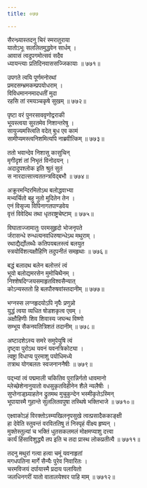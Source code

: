 ```yaml
---
title: ०७७

---
```

<div class="audioEmbed"  caption="सीतालक्ष्मी-वाचनम्" src="https://sanskritdocuments.org/sites/completenarayaneeyam/SoundFiles/077/077_01.mp3"></div>


सैरन्ध्र्यास्तदनु चिरं स्मरातुराया  
यातोऽभूः सललितमुद्धवेन सार्धम् ।  
आवासं त्वदुपगमोत्सवं सदैव  
ध्यायन्त्याः प्रतिदिनवाससज्जिकायाः ॥ ७७१॥

<div class="audioEmbed"  caption="सीतालक्ष्मी-वाचनम्" src="https://sanskritdocuments.org/sites/completenarayaneeyam/SoundFiles/077/077_02.mp3"></div>


उपगते त्वयि पूर्णमनोरथां  
प्रमदसम्भ्रमकम्प्रपयोधराम् ।  
विविधमाननमादधतीं मुदा  
रहसि तां रमयञ्चकृषे सुखम् ॥ ७७२॥

<div class="audioEmbed"  caption="सीतालक्ष्मी-वाचनम्" src="https://sanskritdocuments.org/sites/completenarayaneeyam/SoundFiles/077/077_03.mp3"></div>


पृष्टा वरं पुनरसाववृणोद्वराकी  
भूयस्त्वया सुरतमेव निशान्तरेषु ।  
सायुज्यमस्त्विति वदेत् बुध एव कामं  
सामीप्यमस्त्वनिशमित्यपि नाब्रवीत्किम् ॥ ७७३॥

<div class="audioEmbed"  caption="सीतालक्ष्मी-वाचनम्" src="https://sanskritdocuments.org/sites/completenarayaneeyam/SoundFiles/077/077_04.mp3"></div>


ततो भवान्देव निशासु कासुचिन्  
मृगीदृशं तां निभृतं विनोदयन् ।  
अदादुपश्लोक इति श्रुतं सुतं  
स नारदात्सात्त्वततन्त्रविद्बभौ ॥ ७७४॥

<div class="audioEmbed"  caption="सीतालक्ष्मी-वाचनम्" src="https://sanskritdocuments.org/sites/completenarayaneeyam/SoundFiles/077/077_05.mp3"></div>


अक्रूरमन्दिरमितोऽथ बलोद्धवाभ्या  
मभ्यर्चितो बहु नुतो मुदितेन तेन ।  
एनं विसृज्य विपिनागतपाण्डवेय  
वृत्तं विवेदिथ तथा धृतराष्ट्रचेष्टाम् ॥ ७७५॥

<div class="audioEmbed"  caption="सीतालक्ष्मी-वाचनम्" src="https://sanskritdocuments.org/sites/completenarayaneeyam/SoundFiles/077/077_06.mp3"></div>


विघाताज्जामातुः परमसुहृदो भोजनृपते  
र्जरासन्धे रुन्धत्यनवधिरुषान्धेऽथ मथुराम् ।  
रथाद्यैर्द्योलब्धैः कतिपयबलस्त्वं बलयुत  
स्त्रयोविंशत्यक्षौहिणि तदुपनीतं समहृथाः ॥ ७७६॥

<div class="audioEmbed"  caption="सीतालक्ष्मी-वाचनम्" src="https://sanskritdocuments.org/sites/completenarayaneeyam/SoundFiles/077/077_07.mp3"></div>


बद्धं बलादथ बलेन बलोत्तरं त्वं  
भूयो बलोद्यमरसेन मुमोचिथैनम् ।  
निश्शेषदिग्जयसमाहृतविश्वसैन्यात्  
कोऽन्यस्ततो हि बलपौरुषवांस्तदानीम् ॥ ७७७॥

<div class="audioEmbed"  caption="सीतालक्ष्मी-वाचनम्" src="https://sanskritdocuments.org/sites/completenarayaneeyam/SoundFiles/077/077_08.mp3"></div>


भग्नस्स लग्नहृदयोऽपि नृपैः प्रणुन्नो  
युद्धं त्वया व्यधित षोडशकृत्व एवम् ।  
अक्षौहिणीः शिव शिवास्य जघन्थ विष्णो  
सम्भूय सैकनवतित्रिशतं तदानीम् ॥ ७७८॥

<div class="audioEmbed"  caption="सीतालक्ष्मी-वाचनम्" src="https://sanskritdocuments.org/sites/completenarayaneeyam/SoundFiles/077/077_09.mp3"></div>


अष्टादशेऽस्य समरे समुपेयुषि त्वं  
दृष्ट्वा पुरोऽथ यवनं यवनत्रिकोट्या ।  
त्वष्ट्रा विधाप्य पुरमाशु पयोधिमध्ये  
तत्राथ योगबलतः स्वजनाननैषीः ॥ ७७९॥

<div class="audioEmbed"  caption="सीतालक्ष्मी-वाचनम्" src="https://sanskritdocuments.org/sites/completenarayaneeyam/SoundFiles/077/077_10.mp3"></div>


पद्भ्यां त्वं पद्ममाली चकितिव पुरान्निर्गतो धावमानो  
म्लेच्छेशेनानुयातो वधसुकृतविहीनेन शैले न्यलैषीः ।  
सुप्तेनाङ्घ्र्याहतेन द्रुतमथ मुचुकुन्देन भस्मीकृतेऽस्मिन्  
भूपायास्मै गुहान्ते सुललितवपुषा तस्थिषे भक्तिभाजे ॥ ७७१०॥

<div class="audioEmbed"  caption="सीतालक्ष्मी-वाचनम्" src="https://sanskritdocuments.org/sites/completenarayaneeyam/SoundFiles/077/077_11.mp3"></div>


एक्ष्वाकोऽहं विरक्तोऽस्म्यखिलनृपसुखे त्वत्प्रसादैककाङ्क्षी  
हा देवेति स्तुवन्तं वरविततिषु तं निस्पृहं वीक्ष्य हृष्यन् ।  
मुक्तेस्तुल्यां च भक्तिं धुतसकलमलं मोक्षमप्याशु दत्त्वा  
कार्यं हिंसाविशुद्ध्यै तप इति च तदा प्रास्थ लोकप्रतीत्यै ॥ ७७११॥

<div class="audioEmbed"  caption="सीतालक्ष्मी-वाचनम्" src="https://sanskritdocuments.org/sites/completenarayaneeyam/SoundFiles/077/077_12.mp3"></div>


तदनु मथुरां गत्वा हत्वा चमूं यवनाहृतां  
मगधपतिना मार्गे सैन्यैः पुरेव निवारितः ।  
चरमविजयं दर्पायास्मै प्रदाय पलायितो  
जलधिनगरीं यातो वातालयेश्वर पाहि माम् ॥ ७७१२॥
